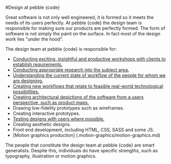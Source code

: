 #Design at pebble {code}

Great software is not only well engineered, it is formed so it meets the needs of its users perfectly. At pebble {code} the design team is responsible for making sure our products are perfectly formed. The form of software is not simply the paint on the surface. In fact most of the design work lies "under the hood".

The design team at pebble {code} is responsible for:

* [Conducting exciting, insightful and productive workshops with clients to establish requirements.](./workshops/workshops.md)
* [Conducting appropriate research into the subject area.](./ux-research/contextual-inquiry.md)
* [Understanding the current state of workflow of the people for whom we are designing.](./ux-tools/current-state-workflows.md)
* [Creating new workflows that relate to feasible real-world technological possibilities.](./ux-tools/future-state-workflows.md)
* [Creating architectural depictions of the software from a users perspective, such as product maps.](./ux-tools/product-maps.md)
* Drawing low-fidelity prototypes such as wireframes.
* Creating interactive prototypes.
* [Testing designs with users where possible.](./ux-research/user-testing.md)
* Creating aesthetic designs.
* Front end development, including HTML, CSS, SASS and some JS.
* [Motion graphics production] (.motion-graphics/motion-graphics.md)

The people that constitute the design team at pebble {code} are smart generalists. Despite this, individuals do have specific strengths, such as typography, illustration or motion graphics.